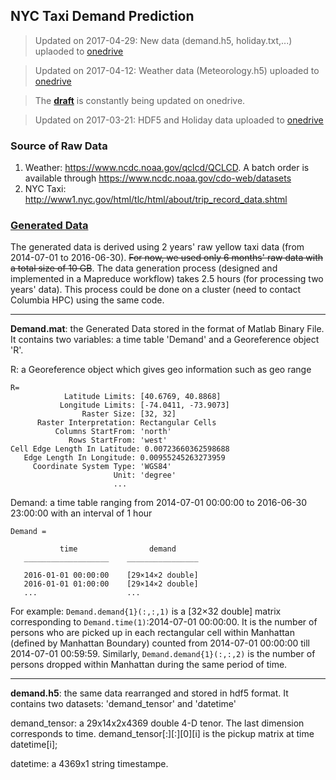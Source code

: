## NYC Taxi Demand Prediction
> Updated on 2017-04-29: New data (demand.h5, holiday.txt,...) uplaoded to [onedrive](https://facilities-my.sharepoint.com/personal/lz2484_columbia_edu/_layouts/15/guestaccess.aspx?guestaccesstoken=xtFRGmTKIG7C3qwO5pdbnqfQkP2p4jZe8bbNXpoErdY%3d&folderid=2_1e27ef8057af4432fbc2d940480dd482d&rev=1)

> Updated on 2017-04-12: Weather data (Meteorology.h5) uploaded to [onedrive](https://facilities-my.sharepoint.com/personal/lz2484_columbia_edu/_layouts/15/guestaccess.aspx?guestaccesstoken=xtFRGmTKIG7C3qwO5pdbnqfQkP2p4jZe8bbNXpoErdY%3d&folderid=2_1e27ef8057af4432fbc2d940480dd482d&rev=1)

> The **[draft](https://facilities-my.sharepoint.com/personal/lz2484_columbia_edu/_layouts/15/guestaccess.aspx?guestaccesstoken=LHqXGo868BaVSvQXMzDYNbuNIJx%2fNkGBXleUPUp2OwQ%3d&docid=2_134225cf561184cdb99fcac96a455a106&rev=1)** is constantly being updated on onedrive. 

> Updated on 2017-03-21: HDF5 and Holiday data uploaded to [onedrive](https://facilities-my.sharepoint.com/personal/lz2484_columbia_edu/_layouts/15/guestaccess.aspx?guestaccesstoken=xtFRGmTKIG7C3qwO5pdbnqfQkP2p4jZe8bbNXpoErdY%3d&folderid=2_1e27ef8057af4432fbc2d940480dd482d&rev=1)

### Source of Raw Data

1. Weather: https://www.ncdc.noaa.gov/qclcd/QCLCD. A batch order is available through https://www.ncdc.noaa.gov/cdo-web/datasets
2. NYC Taxi: http://www1.nyc.gov/html/tlc/html/about/trip_record_data.shtml

### [Generated Data](https://facilities-my.sharepoint.com/personal/lz2484_columbia_edu/_layouts/15/guestaccess.aspx?folderid=1e27ef8057af4432fbc2d940480dd482d&authkey=AYgG5cth5d2MJGG8LNFQ2qQ)

The generated data is derived using 2 years' raw yellow taxi data (from 2014-07-01 to 2016-06-30). ~~For now, we used only 6 months' raw data with a total size of 10 GB~~. The data generation process (designed and implemented in a Mapreduce workflow) takes 2.5 hours (for processing two years' data). This process could be done on a cluster (need to contact Columbia HPC) using the same code.
____
**Demand.mat**: the Generated Data stored in the format of Matlab Binary File. It contains two variables: a time table 'Demand' and a Georeference object 'R'. 

R: a Georeference object which gives geo information such as geo range
 ```
 R=
             Latitude Limits: [40.6769, 40.8868]
            Longitude Limits: [-74.0411, -73.9073]
                 Raster Size: [32, 32]
       Raster Interpretation: Rectangular Cells
           Columns StartFrom: 'north'
              Rows StartFrom: 'west'
Cell Edge Length In Latitude: 0.00723660362598688
    Edge Length In Longitude: 0.00955245263273959
      Coordinate System Type: 'WGS84'
                        Unit: 'degree'
                        ...
 ```
 
Demand: a time table ranging from 2014-07-01 00:00:00 to 2016-06-30 23:00:00 with an interval of 1 hour

 ```
 Demand = 

            time                demand     
    ___________________    ________________

    2016-01-01 00:00:00    [29×14×2 double]
    2016-01-01 01:00:00    [29×14×2 double]
    ...                    ...
 ```
 
For example: `Demand.demand{1}(:,:,1)` is a [32×32 double] matrix corresponding to `Demand.time(1)`:2014-07-01 00:00:00. It is the number of persons who are picked up in each rectangular cell within Manhattan (defined by Manhattan Boundary) counted from 2014-07-01 00:00:00 till 2014-07-01 00:59:59. Similarly, `Demand.demand{1}(:,:,2)` is the number of persons dropped within Manhattan during the same period of time.
____
**demand.h5**: the same data rearranged and stored in hdf5 format. It contains two datasets: 'demand_tensor' and 'datetime'

demand_tensor: a 29x14x2x4369 double 4-D tenor. The last dimension corresponds to time. demand_tensor[:][:][0][i] is the pickup matrix at time datetime[i];

datetime: a 4369x1 string timestampe.

  





